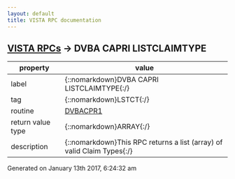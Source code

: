 ```yaml
---
layout: default
title: VISTA RPC documentation
---
```




## [VISTA RPCs](TableOfContent.md) &#8594; DVBA CAPRI LISTCLAIMTYPE 

 property | value 
--- | --- 
 label | {::nomarkdown}DVBA CAPRI LISTCLAIMTYPE{:/}
 tag | {::nomarkdown}LSTCT{:/}
 routine | [DVBACPR1](http://code.osehra.org/dox/Routine_DVBACPR1_source.html)
 return value type | {::nomarkdown}ARRAY{:/}
 description | {::nomarkdown}This RPC returns a list (array) of valid Claim Types{:/}




 Generated on January 13th 2017, 6:24:32 am
